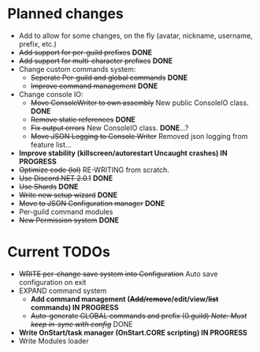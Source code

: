 # Planned changes
* Add to allow for some changes, on the fly (avatar, nickname, username, prefix, etc.)
* ~~Add support for per-guild prefixes~~ **DONE**
* ~~Add support for multi-character prefixes~~ **DONE**
* Change custom commands system:
  * ~~Seperate Per-guild and global commands~~ **DONE**
  * ~~Improve command management~~ **DONE**
* Change console IO:
  * ~~Move ConsoleWriter to own assembly~~ New public ConsoleIO class. **DONE**
  * ~~Remove static references~~ **DONE**
  * ~~Fix output errors~~ New ConsoleIO class. **DONE**...?
  * ~~Move JSON Logging to Console Writer~~ Removed json logging from feature list...
* **Improve stability (killscreen/autorestart Uncaught crashes) IN PROGRESS**
* ~~Optimize code (lol)~~ RE-WRITING from scratch.
* ~~Use Discord.NET 2.0.1~~ **DONE**
* ~~Use Shards~~ **DONE**
* ~~Write new setup wizard~~ **DONE**
* ~~Move to JSON Configuration manager~~ **DONE**
* Per-guild command modules
* ~~New Permission system~~ **DONE**

# Current TODOs
* ~~WRITE per-change save system into Configuration~~ Auto save configuration on exit
* EXPAND command system
   * **Add command management (~~Add/remove~~/edit/view/~~list~~ commands) IN PROGRESS**
   * ~~Auto-generate GLOBAL commands and prefix (0.guild) *Note: Must keep in-sync with config*~~ DONE
* **Write OnStart/task manager (OnStart.CORE scripting) IN PROGRESS**
* Write Modules loader
